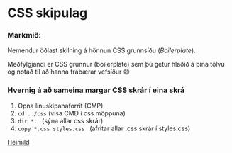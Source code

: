 # CSS skipulag

### Markmið:
Nemendur öðlast skilning á hönnun CSS grunnsíðu (_Boilerplate_).

Meðfylgjandi er CSS grunnur (boilerplate) sem þú getur hlaðið á þína tölvu og notað til að hanna frábærar vefsíður :smile:

### Hvernig á að sameina margar CSS skrár í eina skrá

1. Opna línuskipanaforrit (CMP) 
2. `cd ../css` (vísa CMD í css möppuna)
3. `dir *. ` (sýna allar css skrár)
4. `copy *.css styles.css ` (afritar allar .css skrár í styles.css)

[Heimild](https://www.youtube.com/watch?v=2VrfUyyqdEc)
